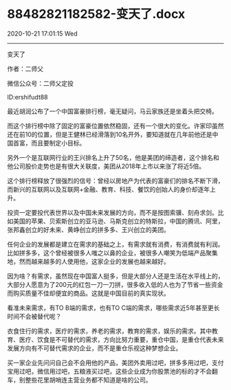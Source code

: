 # 88482821182582-变天了.docx

2020-10-21 17:01:15 Wed

----

变天了

作者：二师父

微信公众号：二师父定投

ID:ershifudt88

最近胡润公布了一个中国富豪排行榜，毫无疑问，马云家族还是坐着头把交椅。

而这个排行榜中除了固定的富豪位置依然稳固，还有一个很大的变化。许家印虽然还在前10的位置，但是王健林已经滑落到10名开外，要知道就在几年前他还是中国首富，而且要制定小目标。

另外一个是互联网行业的王兴排名上升了50名，他是美团的缔造者，这个排名和他公司股价走势也是有很大关联度，美团从2018年上市以来涨了将近5倍。

这个排行榜释放了很强烈的信号：曾经以房地产为代表的富豪们的排名不断下滑，而新兴的互联网以及互联网\+金融、教育、科技、餐饮的创始人的身价却逐年上升。

投资一定要投代表世界以及中国未来发展的方向，而不是按图索骥、刻舟求剑。比如美国的苹果、贝索斯创立的亚马逊、马斯克创立的特斯拉，中国的腾讯、阿里，张邦鑫创立的好未来、黄峥创立的拼多多、王兴创立的美团。

任何企业的发展都是建立在需求的基础之上，有需求就有消费，有消费就有利润。比如拼多多，这个曾经被很多人嗤之以鼻的企业，被很多人嘲笑为低端产品聚集地，然而越来越多的人使用他，这家企业的发展也越来越好。

因为啥？有需求，虽然现在中国富人挺多，但是大部分人还是生活在水平线上的，大部分人愿意为了200元的红包一刀一刀拼，很多收入低的人也为了节省一些资金而购买质量不佳却便宜的商品。这就是中国目前的真实现状。

看准未来需求，有TO B端的需求，也有TO C端的需求，哪些需求近5年甚至更长时间不会被替代呢？

衣食住行的需求，医疗的需求，养老的需求，教育的需求，娱乐的需求。其中教育、医疗、饮食是不可替代的需求，方向比努力重要，重仓中国，是重仓代表未来发展方向有不可替代需求的企业，而不是重仓乐视这种梦想企业。

买一家企业先问问自己会不会用他的产品，美团外卖用过吧，拼多多用过吧，支付宝用过吧，微信用过吧，五粮液买过吧，这些企业成为你股票池的标的才不会翻车，别整些花里胡哨连主营业务都不知道是啥的公司。

